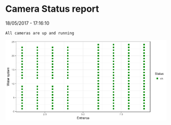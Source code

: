 Camera Status report
================
18/05/2017 - 17:16:10

    All cameras are up and running

![](camreport_files/figure-markdown_github/unnamed-chunk-2-1.png)
